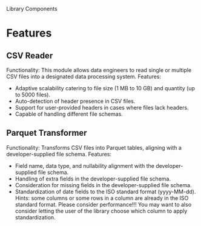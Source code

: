 Library Components
# Features

## CSV Reader
Functionality: This module allows data engineers to read single or multiple CSV files into a designated data processing system.
Features:
- Adaptive scalability catering to file size (1 MB to 10 GB) and quantity (up to 5000 files).
- Auto-detection of header presence in CSV files.
- Support for user-provided headers in cases where files lack headers.
- Capable of handling different file schemas.

## Parquet Transformer
Functionality: Transforms CSV files into Parquet tables, aligning with a developer-supplied file schema.
Features:
 - Field name, data type, and nullability alignment with the developer-supplied file schema.
 - Handling of extra fields in the developer-supplied file schema.
- Consideration for missing fields in the developer-supplied file schema.
- Standardization of date fields to the ISO standard format (yyyy-MM-dd).
Hints:
some columns or some rows in a column are already in the ISO standard format.  Please consider performance!!!
You may want to also consider letting the user of the library choose which column to apply standardization.
